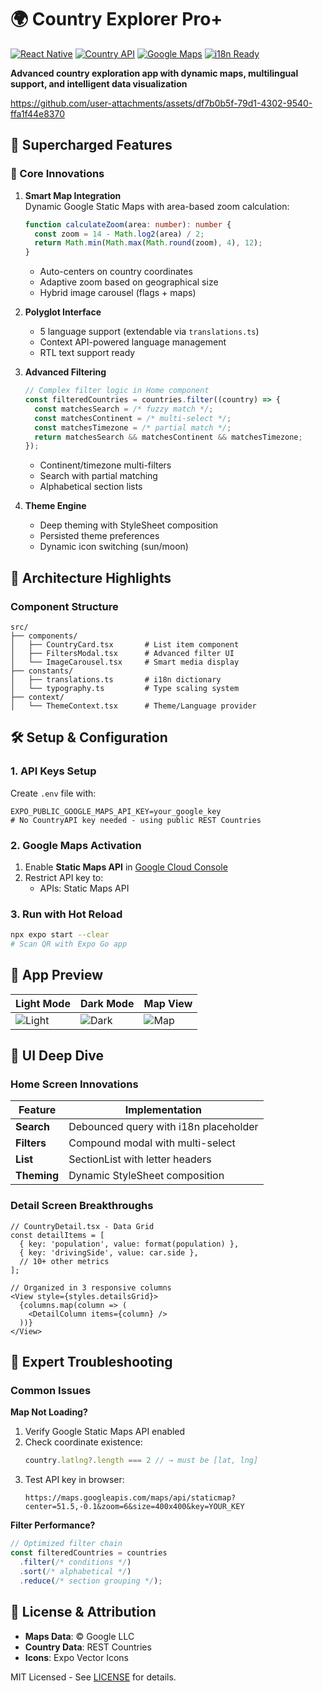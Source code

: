 # 🌍 Country Explorer Pro+

[![React Native](https://img.shields.io/badge/React_Native-0.73-blue?logo=react)](https://reactnative.dev/)
[![Country API](https://img.shields.io/badge/REST_Countries-v3.1-green)](https://restcountries.com)
[![Google Maps](https://img.shields.io/badge/Google_Maps-Static_API-red)](https://developers.google.com/maps)
[![i18n Ready](https://img.shields.io/badge/i18n-5_Languages-orange)]()

**Advanced country exploration app with dynamic maps, multilingual support, and intelligent data visualization**

https://github.com/user-attachments/assets/df7b0b5f-79d1-4302-9540-ffa1f44e8370

## 🚀 Supercharged Features

### 🌟 Core Innovations
1. **Smart Map Integration**  
   Dynamic Google Static Maps with area-based zoom calculation:
   ```typescript
   function calculateZoom(area: number): number {
     const zoom = 14 - Math.log2(area) / 2;
     return Math.min(Math.max(Math.round(zoom), 4), 12);
   }
   ```
   - Auto-centers on country coordinates
   - Adaptive zoom based on geographical size
   - Hybrid image carousel (flags + maps)

2. **Polyglot Interface**  
   - 5 language support (extendable via `translations.ts`)
   - Context API-powered language management
   - RTL text support ready

3. **Advanced Filtering**  
   ```typescript
   // Complex filter logic in Home component
   const filteredCountries = countries.filter((country) => {
     const matchesSearch = /* fuzzy match */;
     const matchesContinent = /* multi-select */;
     const matchesTimezone = /* partial match */;
     return matchesSearch && matchesContinent && matchesTimezone;
   });
   ```
   - Continent/timezone multi-filters
   - Search with partial matching
   - Alphabetical section lists

4. **Theme Engine**  
   - Deep theming with StyleSheet composition
   - Persisted theme preferences
   - Dynamic icon switching (sun/moon)

## 🧠 Architecture Highlights

### Component Structure
```
src/
├── components/
│   ├── CountryCard.tsx       # List item component
│   ├── FiltersModal.tsx      # Advanced filter UI
│   └── ImageCarousel.tsx     # Smart media display
├── constants/
│   ├── translations.ts       # i18n dictionary
│   └── typography.ts         # Type scaling system
├── context/
│   └── ThemeContext.tsx      # Theme/Language provider
```

## 🛠️ Setup & Configuration

### 1. API Keys Setup
Create `.env` file with:
```env
EXPO_PUBLIC_GOOGLE_MAPS_API_KEY=your_google_key
# No CountryAPI key needed - using public REST Countries
```

### 2. Google Maps Activation
1. Enable **Static Maps API** in [Google Cloud Console](https://console.cloud.google.com)
2. Restrict API key to:
   - APIs: Static Maps API

### 3. Run with Hot Reload
```bash
npx expo start --clear
# Scan QR with Expo Go app
```

## 📸 App Preview
| Light Mode | Dark Mode | Map View |
|------------|-----------|----------|
| ![Light](https://github.com/user-attachments/assets/34b199dd-5543-4e62-8610-e264f8341ec1) | ![Dark](https://github.com/user-attachments/assets/f8a83ee6-d0bb-4f49-a600-93442e91ef4f) | ![Map](https://github.com/user-attachments/assets/1bdd7ed9-5176-4bfa-b98d-56c7fcf90ce4) |


## 📸 UI Deep Dive

### Home Screen Innovations
| Feature | Implementation |
|---------|----------------|
| **Search** | Debounced query with i18n placeholder |
| **Filters** | Compound modal with multi-select |
| **List** | SectionList with letter headers |
| **Theming** | Dynamic StyleSheet composition |

### Detail Screen Breakthroughs
```tsx
// CountryDetail.tsx - Data Grid
const detailItems = [
  { key: 'population', value: format(population) },
  { key: 'drivingSide', value: car.side },
  // 10+ other metrics
];

// Organized in 3 responsive columns
<View style={styles.detailsGrid}>
  {columns.map(column => (
    <DetailColumn items={column} />
  ))}
</View>
```

## 🚨 Expert Troubleshooting

### Common Issues
**Map Not Loading?**
1. Verify Google Static Maps API enabled
2. Check coordinate existence:
   ```ts
   country.latlng?.length === 2 // → must be [lat, lng]
   ```
3. Test API key in browser:
   ```
   https://maps.googleapis.com/maps/api/staticmap?center=51.5,-0.1&zoom=6&size=400x400&key=YOUR_KEY
   ```

**Filter Performance?**
```ts
// Optimized filter chain
const filteredCountries = countries
  .filter(/* conditions */)
  .sort(/* alphabetical */)
  .reduce(/* section grouping */);
```

## 📜 License & Attribution

- **Maps Data**: © Google LLC
- **Country Data**: REST Countries
- **Icons**: Expo Vector Icons

MIT Licensed - See [LICENSE](LICENSE) for details.

